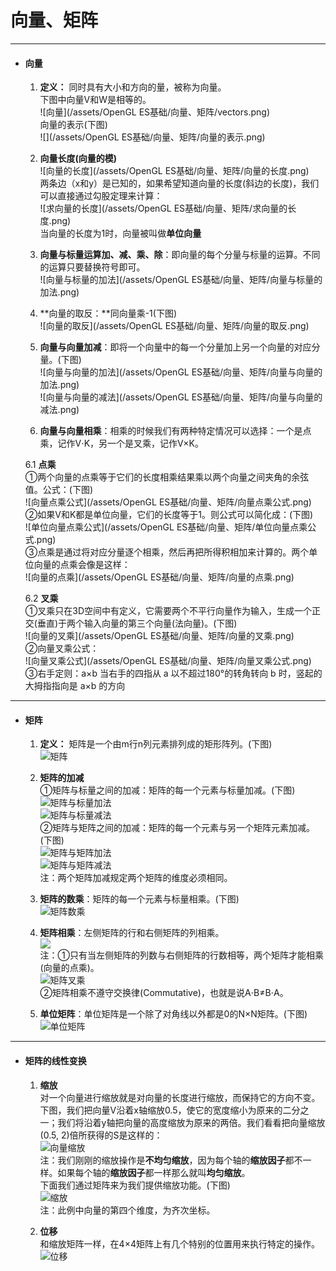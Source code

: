 # 向量、矩阵
---
* #### 向量

   1. **定义：** 同时具有大小和方向的量，被称为向量。  
   下图中向量V和W是相等的。  
   ![向量](/assets/OpenGL ES基础/向量、矩阵/vectors.png)  
   向量的表示\(下图\)  
   ![](/assets/OpenGL ES基础/向量、矩阵/向量的表示.png)

   2. **向量长度\(向量的模\)**  
   ![向量的长度](/assets/OpenGL ES基础/向量、矩阵/向量的长度.png)  
   两条边（x和y）是已知的，如果希望知道向量的长度\(斜边的长度\)，我们可以直接通过勾股定理来计算：  
   ![求向量的长度](/assets/OpenGL ES基础/向量、矩阵/求向量的长度.png)  
   当向量的长度为1时，向量被叫做**单位向量**

   3. **向量与标量运算加、减、乘、除**：即向量的每个分量与标量的运算。不同的运算只要替换符号即可。  
   ![向量与标量的加法](/assets/OpenGL ES基础/向量、矩阵/向量与标量的加法.png)

   4. **向量的取反：**同向量乘-1\(下图\)  
   ![向量的取反](/assets/OpenGL ES基础/向量、矩阵/向量的取反.png)

   5. **向量与向量加减**：即将一个向量中的每一个分量加上另一个向量的对应分量。\(下图\)  
   ![向量与向量的加法](/assets/OpenGL ES基础/向量、矩阵/向量与向量的加法.png)  
   ![向量与向量的减法](/assets/OpenGL ES基础/向量、矩阵/向量与向量的减法.png)
   
   6. **向量与向量相乘**：相乘的时候我们有两种特定情况可以选择：一个是点乘，记作V⋅K，另一个是叉乘，记作V×K。
   
   6.1 **点乘**  
   ①两个向量的点乘等于它们的长度相乘结果乘以两个向量之间夹角的余弦值。公式：\(下图\)  
   ![向量点乘公式](/assets/OpenGL ES基础/向量、矩阵/向量点乘公式.png)  
   ②如果V和K都是单位向量，它们的长度等于1。则公式可以简化成：\(下图\)  
   ![单位向量点乘公式](/assets/OpenGL ES基础/向量、矩阵/单位向量点乘公式.png)  
   ③点乘是通过将对应分量逐个相乘，然后再把所得积相加来计算的。两个单位向量的点乘会像是这样：  
   ![向量的点乘](/assets/OpenGL ES基础/向量、矩阵/向量的点乘.png)

   6.2 **叉乘**  
     ①叉乘只在3D空间中有定义，它需要两个不平行向量作为输入，生成一个正交\(垂直\)于两个输入向量的第三个向量\(法向量\)。\(下图\)  
   ![向量的叉乘](/assets/OpenGL ES基础/向量、矩阵/向量的叉乘.png)  
     ②向量叉乘公式：  
   ![向量叉乘公式](/assets/OpenGL ES基础/向量、矩阵/向量叉乘公式.png)  
     ③右手定则：a×b 当右手的四指从 a 以不超过180°的转角转向 b 时，竖起的大拇指指向是 a×b 的方向

   
***
* #### 矩阵

   1. **定义：** 矩阵是一个由m行n列元素排列成的矩形阵列。\(下图\)  
   ![矩阵](/assets/矩阵.png)

   2. **矩阵的加减**  
   ①矩阵与标量之间的加减：矩阵的每一个元素与标量加减。\(下图\)  
   ![矩阵与标量加法](/assets/矩阵与标量加法.png)  
   ![矩阵与标量减法](/assets/矩阵与标量减法.png)  
   ②矩阵与矩阵之间的加减：矩阵的每一个元素与另一个矩阵元素加减。\(下图\)  
   ![矩阵与矩阵加法](/assets/矩阵与矩阵加法.png)  
   ![矩阵与矩阵减法](/assets/矩阵与矩阵减法.png)  
   注：两个矩阵加减规定两个矩阵的维度必须相同。

   3. **矩阵的数乘**：矩阵的每一个元素与标量相乘。\(下图\)  
   ![矩阵数乘](/assets/矩阵数乘.png)

   4. **矩阵相乘**：左侧矩阵的行和右侧矩阵的列相乘。  
   ![](/assets/矩阵相乘.png)  
   注：①只有当左侧矩阵的列数与右侧矩阵的行数相等，两个矩阵才能相乘\(向量的点乘\)。  
   ![矩阵叉乘](/assets/矩阵叉乘.png)  
   ②矩阵相乘不遵守交换律\(Commutative\)，也就是说A⋅B≠B⋅A。

   5. **单位矩阵**：单位矩阵是一个除了对角线以外都是0的N×N矩阵。\(下图\)  
   ![单位矩阵](/assets/单位矩阵.png)
***
* #### 矩阵的线性变换

   1. **缩放**  
   对一个向量进行缩放就是对向量的长度进行缩放，而保持它的方向不变。  
   下图，我们把向量V沿着x轴缩放0.5，使它的宽度缩小为原来的二分之一；我们将沿着y轴把向量的高度缩放为原来的两倍。我们看看把向量缩放\(0.5, 2\)倍所获得的S是这样的：  
   ![向量缩放](/assets/向量缩放.png)  
   注：我们刚刚的缩放操作是**不均匀缩放**，因为每个轴的**缩放因子**都不一样。如果每个轴的**缩放因子**都一样那么就叫**均匀缩放**。  
   下面我们通过矩阵来为我们提供缩放功能。\(下图\)  
   ![缩放](/assets/缩放-矩阵.png)  
   注：此例中向量的第四个维度，为齐次坐标。

   2. **位移**  
   和缩放矩阵一样，在4×4矩阵上有几个特别的位置用来执行特定的操作。  
   ![位移](/assets/位移-矩阵.png)



